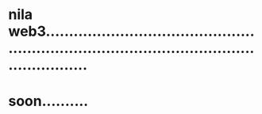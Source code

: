 # nila web3...................................................................................................................
# soon..........
